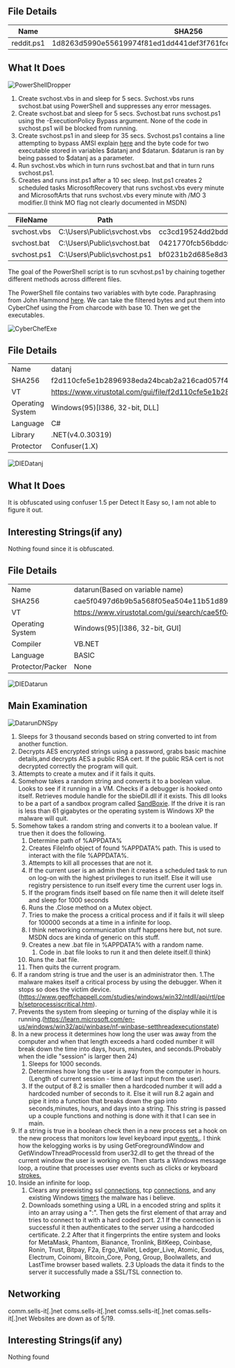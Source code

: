 ## File Details

|Name|SHA256|VT|MalwreBzr|
|----|----|--|-------|
|reddit.ps1|1d8263d5990e55619974f81ed1dd441def3f761fcecb160f056a459b74e635c6|https://www.virustotal.com/gui/file/1d8263d5990e55619974f81ed1dd441def3f761fcecb160f056a459b74e635c6|https://bazaar.abuse.ch/sample/1d8263d5990e55619974f81ed1dd441def3f761fcecb160f056a459b74e635c6/|

## What It Does

![PowerShellDropper](/assets/images/02-RedditPowerShell/RedditPowerShellContents.png)

1. Create svchost.vbs in and sleep for 5 secs. Svchost.vbs runs svchost.bat using PowerShell and suppresses any error messages.
2. Create svchost.bat and sleep for 5 secs. Svchost.bat runs svchost.ps1 using the -ExecutionPolicy Bypass argument. None of the code in svchost.ps1 will be blocked from running.
3. Create svchost.ps1 in and sleep for 35 secs. Svchost.ps1 contains a line attempting to bypass AMSI explain [here](https://www.mdsec.co.uk/2018/06/exploring-powershell-amsi-and-logging-evasion/) and the byte code for two executable stored in variables $datanj and $datarun. $datarun is ran by being passed to $datanj as a parameter.
4. Run svchost.vbs which in turn runs svchost.bat and that in turn runs svchost.ps1.
5. Creates and runs inst.ps1 after a 10 sec sleep.
Inst.ps1 creates 2 scheduled tasks MicrosoftRecovery that runs svchost.vbs every minute and MicrosoftArts that runs svchost.vbs every minute with /MO 3 modifier.(I think MO flag not clearly documented in MSDN)

|FileName|Path|SHA256|
|-|-|-|
|svchost.vbs|C:\Users\Public\svchost.vbs| cc3cd19524dd2bdd6260fab6c54ef91dfa5de3f13ba1ca062339c0cc984db99a|
|svchost.bat|C:\Users\Public\svchost.bat| 0421770fcb56bddc02a1f35338799245a8ba4b06d0591b559351fe574daa3f56|
|svchost.ps1|C:\Users\Public\svchost.ps1| bf0231b2d685e8d31b56a76d3d9f2f668bc16a2ad6f6f67cbdfc3381dd8d0a35|


The goal of the PowerShell script is to run scvhost.ps1 by chaining together different methods across different files.

The PowerShell file contains two variables with byte code. Paraphrasing from John Hammond [here](https://www.youtube.com/watch?v=MJBKxs8UnFE). We can take the filtered bytes and put them into CyberChef using the From charcode with base 10. Then we get the executables.

![CyberChefExe](/assets/images/02-RedditPowerShell/FoundExe.png)


## File Details

|||
|-|-|
|Name|datanj|
|SHA256|f2d110cfe5e1b2896938eda24bcab2a216cad057f46a4f1b1a990f46d93b4a91|
|VT|https://www.virustotal.com/gui/file/f2d110cfe5e1b2896938eda24bcab2a216cad057f46a4f1b1a990f46d93b4a91/details|
|Operating System|Windows(95)[I386, 32-bit, DLL]|
|Language|C#|
|Library|.NET(v4.0.30319)|
|Protector|Confuser(1.X)|

![DIEDatanj](/assets/images/02-RedditPowerShell/DIE_datanj.png)

## What It Does

It is obfuscated using confuser 1.5 per Detect It Easy so, I am not able to figure it out.
	 
## Interesting Strings(if any)

Nothing found since it is obfuscated.

## File Details

|||
|-|-|
|Name|datarun(Based on variable name)|
|SHA256|cae5f0497d6b9b5a568f05ea504e11b51d89bc715bf0e236ca9af633246b4f5a|
|VT|https://www.virustotal.com/gui/search/cae5f0497d6b9b5a568f05ea504e11b51d89bc715bf0e236ca9af633246b4f5a|
|Operating System|Windows(95)[I386, 32-bit, GUI]|
|Compiler|VB.NET|
|Language|BASIC|
|Protector/Packer| None|

![DIEDatarun](/assets/images/02-RedditPowerShell/DIE_datarun.png)

## Main Examination

![DatarunDNSpy](/assets/images/02-RedditPowerShell/RedditMain.png)


1. Sleeps for 3 thousand seconds based on string converted to int from another function.
2. Decrypts AES encrypted strings using a password, grabs basic machine details,and decrypts AES a public RSA cert. If the public RSA cert is not decrypted correctly the program will quit.
3. Attempts to create a mutex and if it fails it quits.
4. Somehow takes a random string and converts it to a boolean value. Looks to see if it running in a VM. Checks if a debugger is hooked onto itself. Retrieves module handle for the sbieDll.dll if it exists. This dll looks to be a part of a sandbox program called [SandBoxie](https://sandboxie-plus.com/sandboxie/sbiedllapi/). If the drive it is ran is less than 61 gigabytes or the operating system is Windows XP the malware will quit.
5. Somehow takes a random string and converts it to a boolean value. If true then it does the following.
	1. Determine path of %APPDATA%
	2. Creates FileInfo object of found %APPDATA% path. This is used to interact with the file %APPDATA%.
	3. Attempts to kill all processes that are not it.
	4. If the current user is an admin then it creates a scheduled task to run on log-on with the highest privileges to run itself.
	   Else it will use registry persistence to run itself every time the current user logs in.
	5. If the program finds itself based on file name then it will delete itself and sleep for 1000 seconds
	6. Runs the .Close method on a Mutex object.
	7. Tries to make the process a critical process and if it fails it will sleep for 100000 seconds at a time in a infinite for loop.
	8. I think networking communication stuff happens here but, not sure. MSDN docs are kinda of generic on this stuff.
	9. Creates a new .bat file in %APPDATA% with a random name.
		1. Code in .bat file looks to run it and then delete itself.(I think)
	10. Runs the .bat file.
	11. Then quits the current program.
6. If a random string is true and the user is an administrator then.
	1.The malware makes itself a critical process by using the debugger. When it stops so does the victim device.(https://www.geoffchappell.com/studies/windows/win32/ntdll/api/rtl/peb/setprocessiscritical.htm).
7. Prevents the system from sleeping or turning of the display while it is running.(https://learn.microsoft.com/en-us/windows/win32/api/winbase/nf-winbase-setthreadexecutionstate)
8. In a new process it determines how long the user was away from the computer and when that length exceeds a hard coded number it will break down the time into days, hours, minutes, and seconds.(Probably when the idle "session" is larger then 24)
	1. Sleeps for 1000 seconds.
	2. Determines how long the user is away from the computer in hours.(Length of current session - time of last input from the user).
	3. If the output of 8.2 is smaller then a hardcoded number it will add a hardcoded number of seconds to it. Else it will run 8.2 again and pipe it into a function that breaks down the gap into seconds,minutes, hours, and days into a string. This string is passed up a couple functions and nothing is done with it that I can see in main.
9. If a string is true in a boolean check then in a new process set a hook on the new process that monitors low level keyboard input [events.](https://learn.microsoft.com/en-us/windows/win32/api/winuser/nf-winuser-setwindowshookexa). I think how the kelogging works is by using GetForegroundWindow and GetWindowThreadProcessId from user32.dll to get the thread of the current window the user is working on. Then starts a Windows message loop, a routine that processes user events such as clicks or keyboard [strokes.](https://learn.microsoft.com/en-us/dotnet/api/system.windows.forms.application.run?view=windowsdesktop-8.0) 
10. Inside an infinite for loop.
	1. Clears any preexisting ssl [connections](https://learn.microsoft.com/en-us/dotnet/api/system.net.security.sslstream.dispose?view=net-8.0), tcp [connections](https://learn.microsoft.com/en-us/dotnet/api/system.net.sockets.tcpclient.dispose?view=net-8.0), and any existing Windows [timers](https://learn.microsoft.com/en-us/dotnet/api/system.threading.timer?view=net-8.0) the malware has i believe.
	2. Downloads something using a URL in a encoded string and splits it into an array using a ":". Then gets the first element of that array and tries to connect to it with a hard coded port.
	2.1 If the connection is successful it then authenticates to the server using a hardcoded certificate.
	2.2 After that it fingerprints the entire system and looks for MetaMask, Phantom, Bianance, Tronlink, BitKeep, Coinbase, Ronin, Trust, Bitpay, F2a, Ergo_Wallet, Ledger_Live, Atomic, Exodus, Electrum, Coinomi, Bitcoin_Core, Pong, Group, Boolwallets, and LastTime browser based wallets.
	2.3 Uploads the data it finds to the server it successfully made a SSL/TSL connection to.
## Networking

comm.sells-it[.]net
coms.sells-it[.]net
comss.sells-it[.]net
comas.sells-it[.]net
Websites are down as of 5/19. 

## Interesting Strings(if any)

Nothing found








